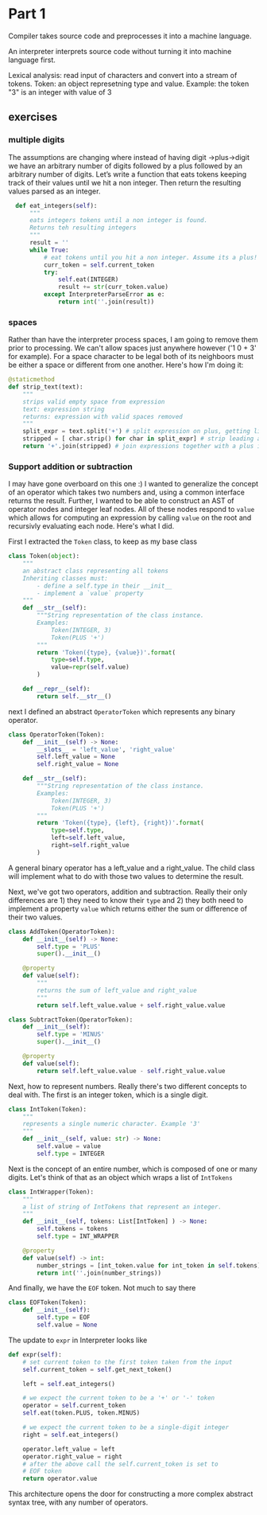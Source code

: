 # Part 1

Compiler takes source code and preprocesses it into a machine language.

An interpreter interprets source code without turning it into machine language first. 

Lexical analysis: read input of characters and convert into a stream of tokens.
Token: an object represetning type and value. Example: the token "3" is an integer with value of 3

## exercises

### multiple digits

The assumptions are changing where instead of having digit ->plus->digit we have an arbitrary number of digits followed by a plus followed by an arbitrary number of digits. Let’s write a function that eats tokens keeping track of their values until we hit a non integer. Then return the resulting values parsed as an integer. 

```python
  def eat_integers(self):
      """
      eats integers tokens until a non integer is found. 
      Returns teh resulting integers
      """
      result = ''
      while True:
          # eat tokens until you hit a non integer. Assume its a plus!
          curr_token = self.current_token
          try:
              self.eat(INTEGER)
              result += str(curr_token.value)
          except InterpreterParseError as e:
              return int(''.join(result))

```

### spaces

Rather than have the interpreter process spaces, I am going to remove them prior to processing. We can't allow spaces just anywhere however ('1 0 + 3' for example). For a space character to be legal both of its neighboors must be either a space or different from one another. Here's how I'm doing it:

```python
@staticmethod
def strip_text(text):
    """
    strips valid empty space from expression
    text: expression string
    returns: expression with valid spaces removed
    """
    split_expr = text.split('+') # split expression on plus, getting list two expressions.
    stripped = [ char.strip() for char in split_expr] # strip leading and trailing white space
    return '+'.join(stripped) # join expressions together with a plus in the middle
```

### Support addition or subtraction

I may have gone overboard on this one :) I wanted to generalize the concept of an operator which takes two numbers and, using a common interface returns the result. Further, I wanted to be able to construct an AST of operator nodes and integer leaf nodes. All of these nodes respond to `value` which allows for computing an expression by calling `value` on the root and recursivly evaluating each node. Here's what I did.

First I extracted the `Token` class, to keep as my base class

```python
class Token(object):
    """
    an abstract class representing all tokens
    Inheriting classes must:
        - define a self.type in their __init__
        - implement a `value` property
    """
    def __str__(self):
        """String representation of the class instance.
        Examples:
            Token(INTEGER, 3)
            Token(PLUS '+')
        """
        return 'Token({type}, {value})'.format(
            type=self.type,
            value=repr(self.value)
        )

    def __repr__(self):
        return self.__str__()
```

next I defined an abstract `OperatorToken` which represents any binary operator.

```python
class OperatorToken(Token):
    def __init__(self) -> None:
        __slots__ = 'left_value', 'right_value'
        self.left_value = None
        self.right_value = None

    def __str__(self):
        """String representation of the class instance.
        Examples:
            Token(INTEGER, 3)
            Token(PLUS '+')
        """
        return 'Token({type}, {left}, {right})'.format(
            type=self.type,
            left=self.left_value,
            right=self.right_value
        )
```

A general binary operator has a left_value and a right_value. The child class will implement what to do with those two values to determine the result.

Next, we've got two operators, addition and subtraction. Really their only differences are 1) they need to know their `type` and 2) they both need to implement a property `value` which returns either the sum or difference of their two values.

```python
class AddToken(OperatorToken):
    def __init__(self) -> None:
        self.type = 'PLUS'
        super().__init__()

    @property
    def value(self):
        """
        returns the sum of left_value and right_value
        """
        return self.left_value.value + self.right_value.value

class SubtractToken(OperatorToken):
    def __init__(self):
        self.type = 'MINUS'
        super().__init__()

    @property
    def value(self):
        return self.left_value.value - self.right_value.value
```

Next, how to represent numbers. Really there's two different concepts to deal with. The first is an integer token, which is a single digit.

```py
class IntToken(Token):
    """
    represents a single numeric character. Example '3'
    """
    def __init__(self, value: str) -> None:
        self.value = value
        self.type = INTEGER
```

Next is the concept of an entire number, which is composed of one or many digits. Let's think of that as an object which wraps a list of `IntTokens`

```py
class IntWrapper(Token):
    """
    a list of string of IntTokens that represent an integer.
    """
    def __init__(self, tokens: List[IntToken] ) -> None:
        self.tokens = tokens
        self.type = INT_WRAPPER

    @property
    def value(self) -> int:
        number_strings = [int_token.value for int_token in self.tokens]
        return int(''.join(number_strings))
```

And finally, we have the `EOF` token. Not much to say there

```py
class EOFToken(Token):
    def __init__(self):
        self.type = EOF
        self.value = None
```

The update to `expr` in Interpreter looks like

```py
def expr(self):
    # set current token to the first token taken from the input
    self.current_token = self.get_next_token()

    left = self.eat_integers()

    # we expect the current token to be a '+' or '-' token
    operator = self.current_token
    self.eat(token.PLUS, token.MINUS)

    # we expect the current token to be a single-digit integer
    right = self.eat_integers()

    operator.left_value = left
    operator.right_value = right
    # after the above call the self.current_token is set to
    # EOF token
    return operator.value
```

This architecture opens the door for constructing a more complex abstract syntax tree, with any number of operators.